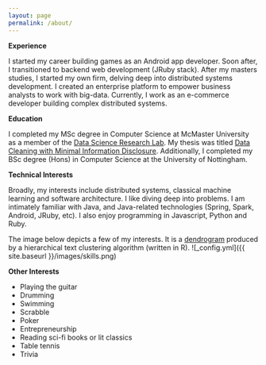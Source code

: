 ```yaml
---
layout: page
permalink: /about/
---
```


**Experience**

I started my career building games as an Android app developer. Soon after, I transitioned to backend web development (JRuby stack). After my masters studies, I started my own firm, delving deep into distributed systems development. I created an enterprise platform to empower business analysts to work with big-data. Currently, I work as an e-commerce developer building complex distributed systems.

**Education**

I completed my MSc degree in Computer Science at McMaster University as a member of the [Data Science Research Lab](http://db.cas.mcmaster.ca). My thesis was titled [Data Cleaning with Minimal Information Disclosure](http://macsphere.mcmaster.ca/bitstream/11375/18075/2/gairola_dhruv_201507_msc_computer_science.pdf). Additionally, I completed my BSc degree (Hons) in Computer Science at the University of Nottingham. 

**Technical Interests**

Broadly, my interests include distributed systems, classical machine learning and software architecture. I like diving deep into problems. I am intimately familiar with Java, and Java-related technologies (Spring, Spark, Android, JRuby, etc). I also enjoy programming in Javascript, Python and Ruby.

The image below depicts a few of my interests. It is a [dendrogram](http://en.wikipedia.org/wiki/Dendrogram) produced by a hierarchical text clustering algorithm (written in R).
![_config.yml]({{ site.baseurl }}/images/skills.png)

**Other Interests**

* Playing the guitar
* Drumming
* Swimming
* Scrabble
* Poker
* Entrepreneurship
* Reading sci-fi books or lit classics
* Table tennis
* Trivia

